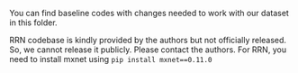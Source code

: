 You can find baseline codes with changes needed to work with our dataset in this folder.

RRN codebase is kindly provided by the authors but not officially released. So, we cannot release it publicly. Please contact the authors. 
For RRN, you need to install mxnet using `pip install mxnet==0.11.0`
